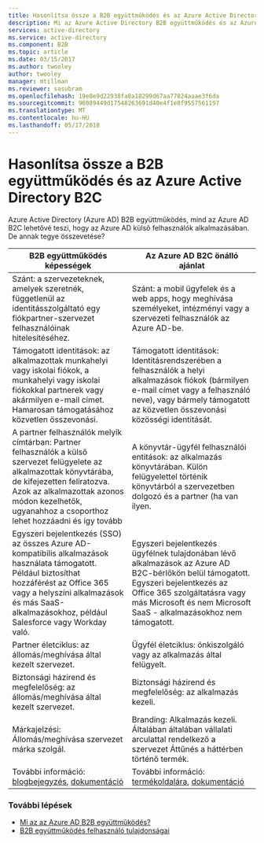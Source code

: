 ```yaml
---
title: Hasonlítsa össze a B2B együttműködés és az Azure Active Directory B2C |} Microsoft Docs
description: Mi az Azure Active Directory B2B együttműködés és az Azure AD B2C közötti különbség?
services: active-directory
ms.service: active-directory
ms.component: B2B
ms.topic: article
ms.date: 03/15/2017
ms.author: twooley
author: twooley
manager: mtillman
ms.reviewer: sasubram
ms.openlocfilehash: 19e8e9d22938fa8a18299d67aa77824aaae3f6da
ms.sourcegitcommit: 96089449d17548263691d40e4f1e8f9557561197
ms.translationtype: MT
ms.contentlocale: hu-HU
ms.lasthandoff: 05/17/2018
---
```

# <a name="compare-b2b-collaboration-and-b2c-in-azure-active-directory"></a>Hasonlítsa össze a B2B együttműködés és az Azure Active Directory B2C

Azure Active Directory (Azure AD) B2B együttműködés, mind az Azure AD B2C lehetővé teszi, hogy az Azure AD külső felhasználók alkalmazásában. De annak tegye összevetése?


B2B együttműködés képességek |     Az Azure AD B2C önálló ajánlat
-------- | --------
Szánt: a szervezeteknek, amelyek szeretnék, függetlenül az identitásszolgáltató egy fiókpartner-szervezet felhasználóinak hitelesítéséhez. | Szánt: a mobil ügyfelek és a web apps, hogy meghívása személyeket, intézményi vagy a szervezeti felhasználók az Azure AD-be.
Támogatott identitások: az alkalmazottak munkahelyi vagy iskolai fiókok, a munkahelyi vagy iskolai fiókokkal partnerek vagy akármilyen e-mail címet. Hamarosan támogatásához közvetlen összevonási.  | Támogatott identitások: Identitásrendszerében a felhasználók a helyi alkalmazások fiókok (bármilyen e-mail címet vagy a felhasználó neve), vagy bármely támogatott az közvetlen összevonási közösségi identitását.
A partner felhasználók melyik címtárban: Partner felhasználók a külső szervezet felügyelete az alkalmazottak könyvtárába, de kifejezetten feliratozva. Azok az alkalmazottak azonos módon kezelhetők, ugyanahhoz a csoporthoz lehet hozzáadni és így tovább  | A könyvtár-ügyfél felhasználói entitások: az alkalmazás könyvtárában. Külön felügyelettel történik könyvtárból a szervezetben dolgozó és a partner (ha van ilyen.
Egyszeri bejelentkezés (SSO) az összes Azure AD-kompatibilis alkalmazások használata támogatott. Például biztosíthat hozzáférést az Office 365 vagy a helyszíni alkalmazások és más SaaS-alkalmazásokhoz, például Salesforce vagy Workday való.  |  Egyszeri bejelentkezés ügyfélnek tulajdonában lévő alkalmazások az Azure AD B2C-bérlőkön belül támogatott. Egyszeri bejelentkezés az Office 365 szolgáltatásra vagy más Microsoft és nem Microsoft SaaS - alkalmazásokhoz nem támogatott.
Partner életciklus: az állomás/meghívása által kezelt szervezet.  | Ügyfél életciklus: önkiszolgáló vagy az alkalmazás által felügyelt.
Biztonsági házirend és megfelelőség: az állomás/meghívása által kezelt szervezet.  | Biztonsági házirend és megfelelőség: az alkalmazás kezeli.
Márkajelzési: Állomás/meghívása szervezet márka szolgál.  |    Branding: Alkalmazás kezeli. Általában általában vállalati arculattal rendelkező a szervezet Áttűnés a háttérben történő termék.
További információ: [blogbejegyzés](https://blogs.technet.microsoft.com/enterprisemobility/2017/02/01/azure-ad-b2b-new-updates-make-cross-business-collab-easy/), [dokumentáció](what-is-b2b.md)  | További információ: [termékoldalára](https://azure.microsoft.com/services/active-directory-b2c/), [dokumentáció](https://docs.microsoft.com/azure/active-directory-b2c/)


### <a name="next-steps"></a>További lépések

- [Mi az az Azure AD B2B együttműködés?](what-is-b2b.md)
- [B2B együttműködés felhasználó tulajdonságai](user-properties.md)

